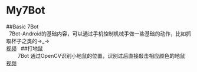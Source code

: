 # My7Bot
##Basic 7Bot<br>   
7Bot-Android的基础内容，可以通过手机控制机械手做一些基础的动作，比如抓取杯子之类的→_→<br>
[视频](https://youtu.be/I7ye5w4Pm2w)  
##打地鼠<br>          
7Bot 通过OpenCV识别小地鼠的位置，识别过后直接敲击相应颜色的地鼠<br>
[视频](https://youtu.be/D0GkxfrEsEk)  
